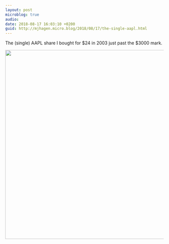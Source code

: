 ```yaml
---
layout: post
microblog: true
audio: 
date: 2018-08-17 16:03:10 +0200
guid: http://mjhagen.micro.blog/2018/08/17/the-single-aapl.html
---
```

The (single) AAPL share I bought for $24 in 2003 just past the $3000 mark.

<img src="http://mjhagen.micro.blog/uploads/2018/11a8d80d2b.jpg" width="600" height="600" />
